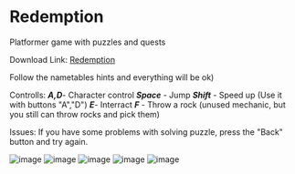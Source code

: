 # Redemption
Platformer game with puzzles and quests

Download Link:
<a href="https://github.com/MrVester/Redemption/releases/tag/Redemption" download="FILENAME">Redemption</a>

Follow the nametables hints and everything will be ok)

Controlls:
***A,D***- Character control
***Space*** - Jump
***Shift*** - Speed up (Use it with buttons "A","D")
***E***- Interract
***F*** - Throw a rock (unused mechanic, but you still can throw rocks and pick them)

Issues:
If you have some problems with solving puzzle, press the "Back" button and try again.

![image](https://user-images.githubusercontent.com/71410796/219418232-b9a24be7-0544-44be-84aa-ff6ed09dc968.png)
![image](https://user-images.githubusercontent.com/71410796/219418417-bb6af97e-011a-4f8b-93ac-e6fc8c4df677.png)
![image](https://user-images.githubusercontent.com/71410796/219418980-b231acfd-4228-4b90-ae37-85860e9ae84b.png)
![image](https://user-images.githubusercontent.com/71410796/219419756-44375ff5-1487-4e7e-bda4-2be6c352b593.png)
![image](https://user-images.githubusercontent.com/71410796/219420032-1a91c996-8858-4a8c-a5b9-a07a43bb7fe3.png)


